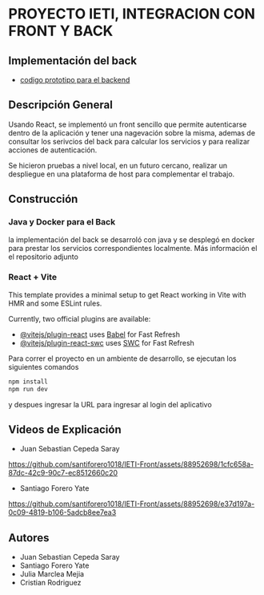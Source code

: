 # PROYECTO IETI, INTEGRACION CON FRONT Y BACK

## Implementación del back

- [codigo prototipo para el backend](https://github.com/santiforero1018/IETI-Project.git)

## Descripción General

Usando React, se implementó un front sencillo que permite autenticarse dentro de la aplicación y tener una nagevación sobre la misma, ademas de consultar los serivcios del back para calcular los servicios y para realizar acciones de autenticación. 

Se hicieron pruebas a nivel local, en un futuro cercano, realizar un despliegue en una plataforma de host para complementar el trabajo.

## Construcción

### Java y Docker para el Back

la implementación del back se desarroló con java y se desplegó en docker para prestar los servicios correspondientes localmente. Más información el el repositorio adjunto

### React + Vite

This template provides a minimal setup to get React working in Vite with HMR and some ESLint rules.

Currently, two official plugins are available:

- [@vitejs/plugin-react](https://github.com/vitejs/vite-plugin-react/blob/main/packages/plugin-react/README.md) uses [Babel](https://babeljs.io/) for Fast Refresh
- [@vitejs/plugin-react-swc](https://github.com/vitejs/vite-plugin-react-swc) uses [SWC](https://swc.rs/) for Fast Refresh

Para correr el proyecto en un ambiente de desarrollo, se ejecutan los siguientes comandos

```bash
npm install
npm run dev
```

y despues ingresar la URL [](http://localhost:3000) para ingresar al login del aplicativo

## Videos de Explicación

- Juan Sebastian Cepeda Saray
  
https://github.com/santiforero1018/IETI-Front/assets/88952698/1cfc658a-87dc-42c9-90c7-ec8512660c20

- Santiago Forero Yate


https://github.com/santiforero1018/IETI-Front/assets/88952698/e37d197a-0c09-4819-b106-5adcb8ee7ea3



## Autores
- Juan Sebastian Cepeda Saray
- Santiago Forero Yate
- Julia Marclea Mejia
- Cristian Rodriguez
